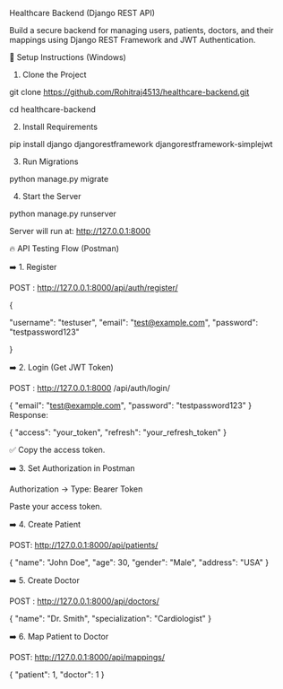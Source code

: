  Healthcare Backend (Django REST API)

 
Build a secure backend for managing users, patients, doctors, and their mappings using Django REST Framework and JWT Authentication.


🚀 Setup Instructions (Windows)


1. Clone the Project


git clone https://github.com/Rohitraj4513/healthcare-backend.git


cd healthcare-backend


2. Install Requirements


pip install django djangorestframework djangorestframework-simplejwt


3. Run Migrations


python manage.py migrate


4. Start the Server


python manage.py runserver


Server will run at:
http://127.0.0.1:8000


🔥 API Testing Flow (Postman)


➡️ 1. Register


POST : http://127.0.0.1:8000/api/auth/register/



{

  "username": "testuser",
  "email": "test@example.com",
  "password": "testpassword123"
  
}



➡️ 2. Login (Get JWT Token)


POST : http://127.0.0.1:8000 /api/auth/login/

{
  "email": "test@example.com",
  "password": "testpassword123"
}
Response:


{
  "access": "your_token",
  "refresh": "your_refresh_token"
}


✅ Copy the access token.


➡️ 3. Set Authorization in Postman


Authorization → Type: Bearer Token


Paste your access token.


➡️ 4. Create Patient


POST: http://127.0.0.1:8000/api/patients/


{
  "name": "John Doe",
  "age": 30,
  "gender": "Male",
  "address": "USA"
}


➡️ 5. Create Doctor


POST : http://127.0.0.1:8000/api/doctors/


{
  "name": "Dr. Smith",
  "specialization": "Cardiologist"
}


➡️ 6. Map Patient to Doctor


POST: http://127.0.0.1:8000/api/mappings/


{
  "patient": 1,
  "doctor": 1
}


